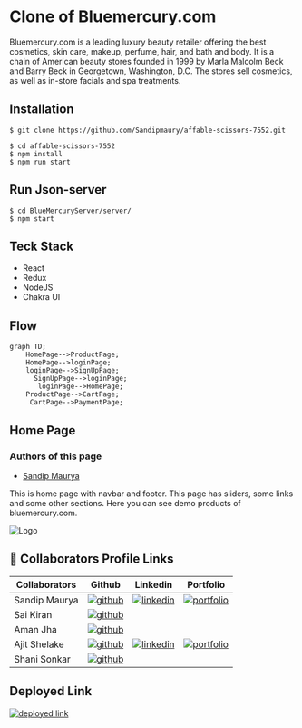# Clone of Bluemercury.com

Bluemercury.com is a leading luxury beauty retailer offering the best cosmetics, skin care, makeup, perfume, hair, and bath and body.
It is a chain of American beauty stores founded in 1999 by Marla Malcolm Beck and Barry Beck in Georgetown, Washington, D.C. The stores sell cosmetics, as well as in-store facials and spa treatments.


## Installation

```
$ git clone https://github.com/Sandipmaury/affable-scissors-7552.git
```
```
$ cd affable-scissors-7552
$ npm install
$ npm run start
```

## Run Json-server
```
$ cd BlueMercuryServer/server/
$ npm start
```
## Teck Stack

- React
- Redux
- NodeJS
- Chakra UI


## Flow

```mermaid
graph TD;
    HomePage-->ProductPage;
    HomePage-->loginPage;
    loginPage-->SignUpPage;
      SignUpPage-->loginPage;
       loginPage-->HomePage;
    ProductPage-->CartPage;
     CartPage-->PaymentPage; 
```

## Home Page
### Authors of this page

-  [Sandip Maurya](https://github.com/Sandipmaury)

This is home page with navbar and footer. This page has sliders, some links and some other 
sections. Here you can see demo products of bluemercury.com.

![Logo](https://i.im.ge/2022/10/02/1WbcEy.sfddsfsdfsdfs.png)

## 🔗 Collaborators Profile Links
| Collaborators  | Github  |  Linkedin   | Portfolio   |
| ---------- | -----------|------------|---------- |
| Sandip Maurya | [![github](https://img.shields.io/badge/github-1DA1F2?style=for-the-badge&logo=github&logoColor=white)](https://github.com/Sandipmaury/)  |  [![linkedin](https://img.shields.io/badge/linkedin-0A66C2?style=for-the-badge&logo=linkedin&logoColor=white)](https://www.linkedin.com/in/sandip-maurya-003066235/) | [![portfolio](https://img.shields.io/badge/my_portfolio-000?style=for-the-badge&logo=ko-fi&logoColor=white)](https://sandipmaury.github.io/Sandipmaurya-portfolio/) |
| Sai Kiran | [![github](https://img.shields.io/badge/github-1DA1F2?style=for-the-badge&logo=github&logoColor=white)](https://github.com/saikiran11461)   
| Aman Jha | [![github](https://img.shields.io/badge/github-1DA1F2?style=for-the-badge&logo=github&logoColor=white)](https://github.com/jhaaman1) | 
| Ajit Shelake | [![github](https://img.shields.io/badge/github-1DA1F2?style=for-the-badge&logo=github&logoColor=white)](https://github.com/ashelake)| [![linkedin](https://img.shields.io/badge/linkedin-0A66C2?style=for-the-badge&logo=linkedin&logoColor=white)](https://www.linkedin.com/in/ashelake/) | [![portfolio](https://img.shields.io/badge/my_portfolio-000?style=for-the-badge&logo=ko-fi&logoColor=white)](https://ashelake.github.io/) 
| Shani Sonkar | [![github](https://img.shields.io/badge/github-1DA1F2?style=for-the-badge&logo=github&logoColor=white)](https://github.com/shanikkt)| 



## Deployed Link
 [![deployed link](https://img.shields.io/badge/Deployed_Link-000?style=for-the-badge&logo=ko-fi&logoColor=white)](https://affable-scissors-7552-psi.vercel.app/)


